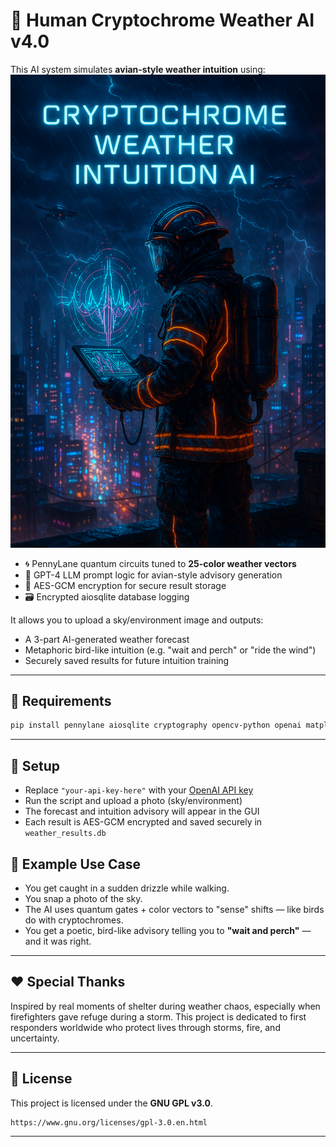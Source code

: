 # 🧬 Human Cryptochrome Weather AI v4.0

This AI system simulates **avian-style weather intuition** using:
![Cryptochrome Weather AI – Cyberpunk Art](https://raw.githubusercontent.com/dosh41126/quantum-cryptochrome-weather-ai/refs/heads/main/weather.png)

- 🌀 PennyLane quantum circuits tuned to **25-color weather vectors**
- 🧠 GPT-4 LLM prompt logic for avian-style advisory generation
- 🔐 AES-GCM encryption for secure result storage
- 🗃️ Encrypted aiosqlite database logging

It allows you to upload a sky/environment image and outputs:
- A 3-part AI-generated weather forecast
- Metaphoric bird-like intuition (e.g. "wait and perch" or "ride the wind")
- Securely saved results for future intuition training

---

## 🔧 Requirements

```bash
pip install pennylane aiosqlite cryptography opencv-python openai matplotlib numpy
```

---

## 🔑 Setup

- Replace `"your-api-key-here"` with your [OpenAI API key](https://platform.openai.com/account/api-keys)
- Run the script and upload a photo (sky/environment)
- The forecast and intuition advisory will appear in the GUI
- Each result is AES-GCM encrypted and saved securely in `weather_results.db`


## 🧪 Example Use Case

- You get caught in a sudden drizzle while walking.
- You snap a photo of the sky.
- The AI uses quantum gates + color vectors to "sense" shifts — like birds do with cryptochromes.
- You get a poetic, bird-like advisory telling you to **"wait and perch"** — and it was right.

---

## ❤️ Special Thanks

Inspired by real moments of shelter during weather chaos, especially when firefighters gave refuge during a storm. This project is dedicated to first responders worldwide who protect lives through storms, fire, and uncertainty.

---

## 📜 License

This project is licensed under the **GNU GPL v3.0**.

```txt
https://www.gnu.org/licenses/gpl-3.0.en.html
```

---
